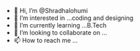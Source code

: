 - 👋 Hi, I’m @Shradhalohumi
- 👀 I’m interested in ...coding and designing
- 🌱 I’m currently learning ...B.Tech
- 💞️ I’m looking to collaborate on ...
- 📫 How to reach me ...

<!---
Shradhalohumi/Shradhalohumi is a ✨ special ✨ repository because its `README.md` (this file) appears on your GitHub profile.
You can click the Preview link to take a look at your changes.
--->
